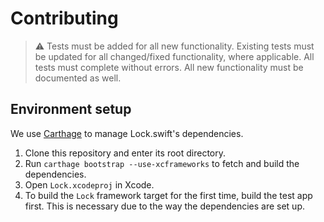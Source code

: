 # Contributing

> ⚠️ Tests must be added for all new functionality. Existing tests must be updated for all changed/fixed functionality, where applicable. All tests must complete without errors. All new functionality must be documented as well.

## Environment setup

We use [Carthage](https://github.com/Carthage/Carthage) to manage Lock.swift's dependencies. 

1. Clone this repository and enter its root directory.
2. Run `carthage bootstrap --use-xcframeworks` to fetch and build the dependencies.
3. Open `Lock.xcodeproj` in Xcode.
4. To build the `Lock` framework target for the first time, build the test app first. This is necessary due to the way the dependencies are set up.
